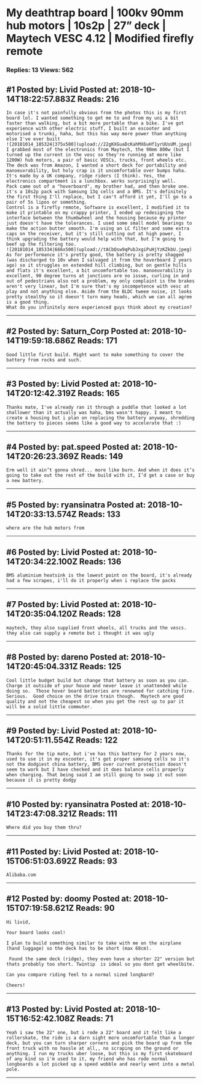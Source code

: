 # My deathtrap board &#124; 100kv 90mm hub motors &#124; 10s2p &#124; 27&rdquo; deck &#124; Maytech VESC 4.12 &#124; Modified firefly remote

### Replies: 13 Views: 562

## \#1 Posted by: Livid Posted at: 2018-10-14T18:22:57.883Z Reads: 216

```
In case it's not painfully obvious from the photos this is my first board lol. I wanted something to get me to and from my uni a bit faster than walking, but a bit more portable than a bike. I've got experience with other electric stuff, I built an escooter and motorised a trunki, haha, but this has way more power than anything else I've ever built
![20181014_185324|375x500](upload://22gKXGuaDcKahMX6uHf1yrUUsUM.jpeg) 
I grabbed most of the electronics from Maytech, the 90mm 800w (but I turned up the current in the vesc so they're running at more like 1200W) hub motors, a pair of basic VESCs, trucks, front wheels etc. The deck was from Amazon, I wanted a short deck for portability and manoeuvrability, but holy crap is it uncomfortable over bumps haha. It's made by a UK company, ridge riders (I think). Yes, the electronics compartment is a lunchbox. works surprisingly well.
Pack came out of a "hoverboard", my brother had, and then broke one. it's a 10s2p pack with Samsung 13q cells and a BMS. It's definitely the first thing I'll replace, but I can't afford it yet, I'll go to a pair of 5s lipos or something.
Control is a firefly remote, Software is excellent, I modified it to make it printable on my crappy printer, I ended up redesigning the interface between the thumbwheel and the housing because my printer just doesn't have the tolerances. I used some small model bearings to make the action butter smooth. I'm using an LC filter and some extra caps on the receiver, but it's still cutting out at high power, I think upgrading the battery would help with that, but I'm going to beef up the filtering too. 
![20181014_185334|666x500](upload://tACbQsw9qPubJxgiPuHjYzKZkbU.jpeg) 
As for performance it's pretty good, the battery is pretty shagged (was discharged to 10v when I salvaged it from the hoverboard 2 years ago) so it struggles on extended hill climbing, but on gentle hills and flats it's excellent, a bit uncomfortable too. manoeuvrability is excellent, 90 degree turns at junctions are no issue, curling in and out of pedestrians also not a problem, my only complaint is the brakes aren't very linear, but I'm sure that's my incompetence with vesc at play and not anything else. Aside from the BLDC tweee noise, it looks pretty stealthy so it doesn't turn many heads, which we can all agree is a good thing.
What do you infinitely more experienced guys think about my creation?
```

---
## \#2 Posted by: Saturn_Corp Posted at: 2018-10-14T19:59:18.686Z Reads: 171

```
Good little first build. Might want to make something to cover the battery from rocks and such.
```

---
## \#3 Posted by: Livid Posted at: 2018-10-14T20:12:42.319Z Reads: 165

```
Thanks mate, I've already ran it through a puddle that looked a lot shallower than it actually was haha, bms wasn't happy. I meant to create a housing but i plan on replacing the battery anyway, shredding the battery to pieces seems like a good way to accelerate that :)
```

---
## \#4 Posted by: pat.speed Posted at: 2018-10-14T20:26:23.369Z Reads: 149

```
Erm well it ain’t gonna shred... more like burn. And when it does it’s going to take out the rest of the build with it, I’d get a case or buy a new battery.
```

---
## \#5 Posted by: ryansinatra Posted at: 2018-10-14T20:33:13.574Z Reads: 133

```
where are the hub motors from
```

---
## \#6 Posted by: Livid Posted at: 2018-10-14T20:34:22.100Z Reads: 136

```
BMS aluminium heatsink is the lowest point on the board, it's already had a few scrapes, i'll do it properly when i replace the packs
```

---
## \#7 Posted by: Livid Posted at: 2018-10-14T20:35:04.120Z Reads: 128

```
maytech, they also supplied front wheels, all trucks and the vescs. they also can supply a remote but i thought it was ugly
```

---
## \#8 Posted by: dareno Posted at: 2018-10-14T20:45:04.331Z Reads: 125

```
Cool little budget build but change that battery as soon as you can.  Charge it outside of your house and never leave it unattended while doing so.  Those hover board batteries are renowned for catching fire.  Serious.  Good choice on the drive train though.  Maytech are good quality and not the cheapest so when you get the rest up to par it will be a solid little commuter.
```

---
## \#9 Posted by: Livid Posted at: 2018-10-14T20:51:11.554Z Reads: 122

```
Thanks for the tip mate, but i've has this battery for 2 years now, used to use it in my escooter, it's got proper samsung cells so it's not the dodgiest china battery, BMS over current protection doesn't seem to work but I have checked and it does balance cells properly when charging. That being said I am still going to swap it out soon because it is pretty dodgy
```

---
## \#10 Posted by: ryansinatra Posted at: 2018-10-14T23:47:08.321Z Reads: 111

```
Where did you buy them thru?
```

---
## \#11 Posted by: Livid Posted at: 2018-10-15T06:51:03.692Z Reads: 93

```
Alibaba.com
```

---
## \#12 Posted by: doomy Posted at: 2018-10-15T07:19:58.621Z Reads: 90

```
Hi livid,

Your board looks cool! 

I plan to build something similar to take with me on the airplane (hand luggage) so the deck has to be short (max 68cm).

 Found the same deck (ridge), they even have a shorter 22" version but thats probably too short. Twintip  is ideal so you dont get wheelbite.

Can you compare riding feel to a normal sized longbard?

Cheers!
```

---
## \#13 Posted by: Livid Posted at: 2018-10-15T16:52:42.108Z Reads: 71

```
Yeah i saw the 22" one, but i rode a 22" board and it felt like a rollerskate, the ride is a darn sight more uncomfortable than a longer deck, but you can turn sharper corners and pick the board up from the front truck with no hassle at all,, no scraping on the ground or anything. I run my trucks uber loose, but this is my first skateboard of any kind so i'm used to it, my friend who has rode normal longboards a lot picked up a speed wobble and nearly went into a metal pole.
```

---

